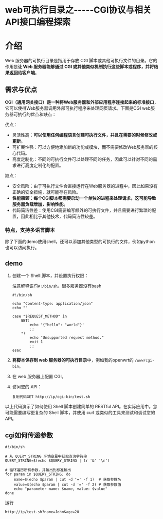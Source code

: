 # web可执行目录之-----CGI协议与相关API接口编程探索




# 介绍

Web 服务器的可执行目录是指用于存放 CGI 脚本或其他可执行文件的目录。它的作用是**让 Web 服务器能够通过 CGI 或其他类似机制执行这些脚本或程序，并将结果返回给客户端**。

## 需求与优点



**CGI（通用网关接口）是一种将Web服务器和外部应用程序连接起来的标准接口**，它可以使得Web服务器调用外部可执行程序来处理网页请求。下面是CGI web服务器可执行的优点和缺点：

优点：

- 灵活性高：**可以使用任何编程语言创建可执行文件，并且在需要的时候修改或更新**。
- 可扩展性强：可以方便地添加新的功能或模块，而不需要修改Web服务器的核心代码。
- 高度定制化：不同的可执行文件可以处理不同的任务，因此可以针对不同的需求进行高度定制化的配置。

缺点：

- 安全风险：由于可执行文件会直接运行在Web服务器的进程中，因此如果没有正确的安全措施，就可能存在风险。
- **性能瓶颈：每个CGI脚本都需要启动一个单独的进程来处理请求，这可能导致服务器负载增加，影响性能。**
- 代码简洁性差：使用CGI需要编写额外的可执行文件，并且需要进行繁琐的配置，因此相比于其他技术，代码简洁性较差。



### 特点，支持多语言脚本

除了下面的demo使用shell，还可以添加其他类型的可执行的文件，例如python也可以访问执行。



## demo

1. 创建一个 Shell 脚本，并设置执行权限：

   注意解释语句`#!/bin/sh`。很多服务器没有bash

   ```
   #!/bin/sh
   
   echo "Content-type: application/json"
   echo ""
   
   case "$REQUEST_METHOD" in
       GET)
           echo '{"hello": "world"}'
           ;;
       *)
           echo "Unsupported request method."
           exit 1
           ;;
   esac
   ```

2. **将脚本保存到 web 服务器的可执行目录**中，例如我的openwrt的 `/www/cgi-bin`。

3. 在 web 服务器上配置 CGI。

4. 访问您的 API：

   ```
   复制代码GET http://ip/cgi-bin/test.sh
   ```

以上代码演示了如何使用 Shell 脚本创建简单的 RESTful API。在实际应用中，您可能需要编写更复杂的 Shell 脚本，并使用 curl 或类似的工具来测试和调试您的 API。



## cgi如何传递参数

```
#!/bin/sh

# 从 QUERY_STRING 环境变量中获取查询字符串
QUERY_STRING=$(echo $QUERY_STRING | tr '&' '\n')

# 循环遍历所有参数，并输出到标准输出
for param in $QUERY_STRING; do
    name=$(echo $param | cut -d '=' -f 1)  # 获取参数名
    value=$(echo $param | cut -d '=' -f 2) # 获取参数值
    echo "parameter name: $name, value: $value"
done

```

运行

```
http://ip/test.sh?name=John&age=20 
```


